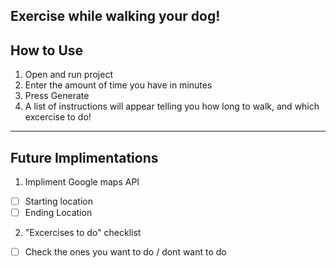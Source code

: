 Exercise while walking your dog! 
---------------------------------
How to Use  
---------------------------------
1) Open and run project
2) Enter the amount of time you have in minutes
3) Press Generate
4) A list of instructions will appear telling you how long to walk, and which excercise to do!
---------------------------------
Future Implimentations  
---------------------------------
1) Impliment Google maps API  
  - [ ] Starting location  
  - [ ] Ending Location  
2) "Excercises to do" checklist  
  - [ ] Check the ones you want to do / dont want to do  
